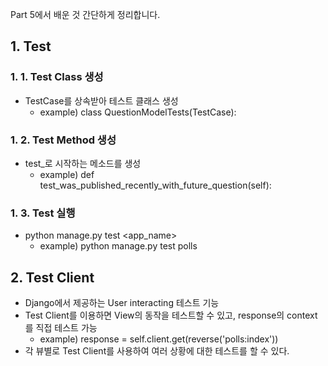 Part 5에서 배운 것 간단하게 정리합니다.

## 1. Test

### 1. 1. Test Class 생성
- TestCase를 상속받아 테스트 클래스 생성
  - example) class QuestionModelTests(TestCase):

### 1. 2. Test Method 생성
- test_로 시작하는 메소드를 생성
  - example) def test_was_published_recently_with_future_question(self):

### 1. 3. Test 실행
- python manage.py test <app_name>
  - example) python manage.py test polls

## 2. Test Client
- Django에서 제공하는 User interacting 테스트 기능
- Test Client를 이용하면 View의 동작을 테스트할 수 있고, response의 context를 직접 테스트 가능
  - example) response = self.client.get(reverse('polls:index'))
- 각 뷰별로 Test Client를 사용하여 여러 상황에 대한 테스트를 할 수 있다.

